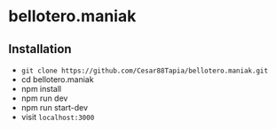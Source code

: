# bellotero.maniak

## Installation

- `git clone https://github.com/Cesar88Tapia/bellotero.maniak.git`
- cd bellotero.maniak
- npm install
- npm run dev
- npm run start-dev
- visit `localhost:3000` 
